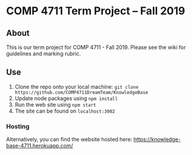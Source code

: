 # COMP 4711 Term Project – Fall 2019

## About

This is our term project for COMP 4711 - Fall 2019. Please see the wiki for guidelines and marking rubric.

## Use

1) Clone the repo onto your local machine: `git clone https://github.com/COMP4711DreamTeam/KnowledgeBase`
2) Update node packages using `npm install`
3) Run the web site using `npm start`
4) The site can be found on `localhost:3002`

### Hosting

Alternatively, you can find the website hosted here: https://knowledge-base-4711.herokuapp.com/
